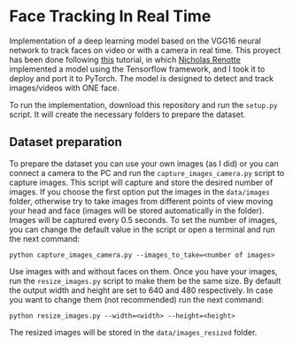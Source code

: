 # Face Tracking In Real Time
Implementation of a deep learning model based on the VGG16 neural network to track faces on video or with a camera in real time. This proyect has been done following [this](https://www.youtube.com/watch?v=N_W4EYtsa10&t=6473s) tutorial, in which [Nicholas Renotte](https://www.youtube.com/@NicholasRenotte) implemented a model using the Tensorflow framework, and I took it to deploy and port it to PyTorch. The model is designed to detect and track images/videos with ONE face.

To run the implementation, download this repository and run the ```setup.py``` script. It will create the necessary folders to prepare the dataset.

## Dataset preparation
To prepare the dataset you can use your own images (as I did) or you can connect a camera to the PC and run the ```capture_images_camera.py``` script to capture images. This script will capture and store the desired number of images. If you choose the first option put the images in the ```data/images``` folder, otherwise try to take images from different points of view moving your head and face (images will be stored automatically in the folder). Images will be captured every 0.5 seconds. To set the number of images, you can change the default value in the script or open a terminal and run the next command:
```
python capture_images_camera.py --images_to_take=<number of images>
```
Use images with and without faces on them. Once you have your images, run the ```resize_images.py``` script to make them be the same size. By default the output width and height are set to 640 and 480 respectively. In case you want to change them (not recommended) run the next command:
```
python resize_images.py --width=<width> --height=<height>
```
The resized images will be stored in the ```data/images_resized``` folder.
